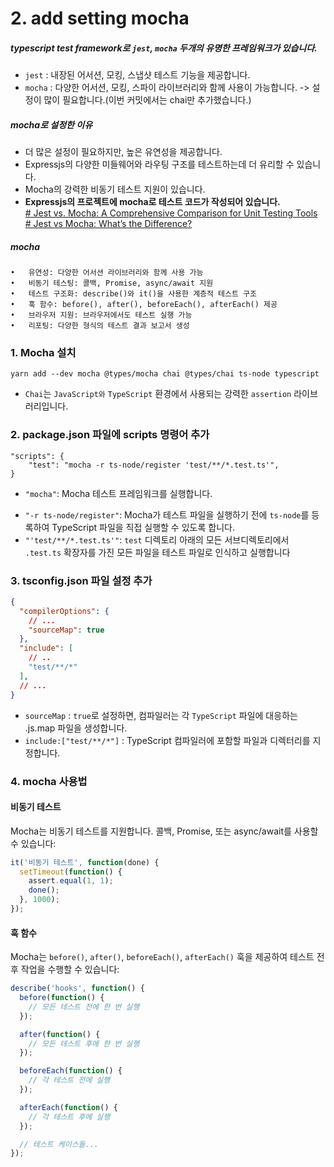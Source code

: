 # 2. add setting mocha
##### typescript test framework로 `jest`, `mocha` 두개의 유명한 프레임워크가 있습니다. 
* `jest` : 내장된 어서션, 모킹, 스냅샷 테스트 기능을 제공합니다.
* `mocha` : 다양한 어서션, 모킹, 스파이 라이브러리와 함께 사용이 가능합니다. -> 설정이 많이 필요합니다.(이번 커밋에서는 chai만 추가했습니다.)
##### mocha로 설정한 이유
* 더 많은 설정이 필요하지만, 높은 유연성을 제공합니다.
* Expressjs의 다양한 미들웨어와 라우팅 구조를 테스트하는데 더 유리할 수 있습니다.
* Mocha의 강력한 비동기 테스트 지원이 있습니다.
* **Expressjs의 프로젝트에 mocha로 테스트 코드가 작성되어 있습니다.**    
[# Jest vs. Mocha: A Comprehensive Comparison for Unit Testing Tools](https://saucelabs.com/resources/blog/jest-vs-mocha?t)
[# Jest vs Mocha: What’s the Difference?](https://pieces.app/blog/whats-the-difference-between-jest-and-mocha?t)
##### mocha
	•	유연성: 다양한 어서션 라이브러리와 함께 사용 가능
	•	비동기 테스팅: 콜백, Promise, async/await 지원
	•	테스트 구조화: describe()와 it()을 사용한 계층적 테스트 구조
	•	훅 함수: before(), after(), beforeEach(), afterEach() 제공
	•	브라우저 지원: 브라우저에서도 테스트 실행 가능
	•	리포팅: 다양한 형식의 테스트 결과 보고서 생성
### 1. Mocha 설치

```shell
yarn add --dev mocha @types/mocha chai @types/chai ts-node typescript
```
* `Chai`는 `JavaScript와` `TypeScript` 환경에서 사용되는 강력한 `assertion` 라이브러리입니다.
### 2. package.json 파일에 scripts 명령어 추가

``` json
"scripts": {
	"test": "mocha -r ts-node/register 'test/**/*.test.ts'",
}
```
* `"mocha"`: Mocha 테스트 프레임워크를 실행합니다.
- `"-r ts-node/register"`: Mocha가 테스트 파일을 실행하기 전에 `ts-node`를 등록하여 TypeScript 파일을 직접 실행할 수 있도록 합니다.
- `"'test/**/*.test.ts'"`: `test` 디렉토리 아래의 모든 서브디렉토리에서 `.test.ts` 확장자를 가진 모든 파일을 테스트 파일로 인식하고 실행합니다
### 3. tsconfig.json 파일 설정 추가

```json
{  
  "compilerOptions": {  
    // ...  
    "sourceMap": true  
  },  
  "include": [  
    // ..  
    "test/**/*"  
  ],  
  // ...
}
```

* `sourceMap` : `true`로 설정하면, 컴파일러는 각 `TypeScript` 파일에 대응하는 .js.map 파일을 생성합니다.
* `include:["test/**/*"]` : TypeScript 컴파일러에 포함할 파일과 디렉터리를 지정합니다.
### 4. mocha 사용법
#### 비동기 테스트
Mocha는 비동기 테스트를 지원합니다. 콜백, Promise, 또는 async/await를 사용할 수 있습니다:

```typescript
it('비동기 테스트', function(done) {
  setTimeout(function() {
    assert.equal(1, 1);
    done();
  }, 1000);
});

```
#### 훅 함수
Mocha는 `before()`, `after()`, `beforeEach()`, `afterEach()` 훅을 제공하여 테스트 전후 작업을 수행할 수 있습니다:

```typescript
describe('hooks', function() {
  before(function() {
    // 모든 테스트 전에 한 번 실행
  });

  after(function() {
    // 모든 테스트 후에 한 번 실행
  });

  beforeEach(function() {
    // 각 테스트 전에 실행
  });

  afterEach(function() {
    // 각 테스트 후에 실행
  });

  // 테스트 케이스들...
});

```
